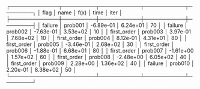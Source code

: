 ┌─────────────┬─────────┬───────────┬───────────┬────────┐
│        flag │    name │      f(x) │      time │   iter │
├─────────────┼─────────┼───────────┼───────────┼────────┤
│     failure │ prob001 │ -6.89e-01 │  6.24e+01 │     70 │
│     failure │ prob002 │ -7.63e-01 │  3.53e+02 │     10 │
│ first_order │ prob003 │  3.97e-01 │  7.68e+02 │     10 │
│ first_order │ prob004 │  8.12e-01 │  4.31e+01 │     80 │
│ first_order │ prob005 │ -3.46e-01 │  2.68e+02 │     30 │
│ first_order │ prob006 │ -1.88e-01 │  6.68e+01 │     80 │
│ first_order │ prob007 │ -1.61e+00 │  1.57e+02 │     60 │
│ first_order │ prob008 │ -2.48e+00 │  6.05e+02 │     40 │
│ first_order │ prob009 │  2.28e+00 │  1.36e+02 │     40 │
│     failure │ prob010 │  2.20e-01 │  8.38e+02 │     50 │
└─────────────┴─────────┴───────────┴───────────┴────────┘
